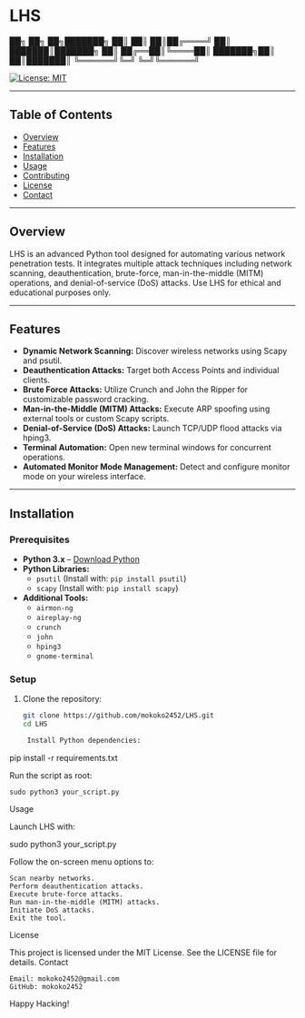 # LHS
██╗     ██╗  ██╗███████╗
██║     ██║  ██║██╔════╝
██║     ███████║███████╗
██║     ██╔══██║╚════██║
███████╗██║  ██║███████║
╚══════╝╚═╝  ╚═╝╚══════╝

[![License: MIT](https://img.shields.io/badge/License-MIT-yellow.svg)](https://opensource.org/licenses/MIT)

---

## Table of Contents
- [Overview](#overview)
- [Features](#features)
- [Installation](#installation)
- [Usage](#usage)
- [Contributing](#contributing)
- [License](#license)
- [Contact](#contact)

---

## Overview
LHS is an advanced Python tool designed for automating various network penetration tests. It integrates multiple attack techniques including network scanning, deauthentication, brute-force, man-in-the-middle (MITM) operations, and denial-of-service (DoS) attacks. Use LHS for ethical and educational purposes only.

---

## Features
- **Dynamic Network Scanning:** Discover wireless networks using Scapy and psutil.
- **Deauthentication Attacks:** Target both Access Points and individual clients.
- **Brute Force Attacks:** Utilize Crunch and John the Ripper for customizable password cracking.
- **Man-in-the-Middle (MITM) Attacks:** Execute ARP spoofing using external tools or custom Scapy scripts.
- **Denial-of-Service (DoS) Attacks:** Launch TCP/UDP flood attacks via hping3.
- **Terminal Automation:** Open new terminal windows for concurrent operations.
- **Automated Monitor Mode Management:** Detect and configure monitor mode on your wireless interface.

---

## Installation

### Prerequisites
- **Python 3.x** – [Download Python](https://www.python.org/downloads/)
- **Python Libraries:**  
  - `psutil` (Install with: `pip install psutil`)
  - `scapy` (Install with: `pip install scapy`)
- **Additional Tools:**  
  - `airmon-ng`  
  - `aireplay-ng`  
  - `crunch`  
  - `john`  
  - `hping3`  
  - `gnome-terminal`

### Setup
1. Clone the repository:
   ```bash
   git clone https://github.com/mokoko2452/LHS.git
   cd LHS

    Install Python dependencies:

pip install -r requirements.txt

Run the script as root:

    sudo python3 your_script.py

Usage

Launch LHS with:

sudo python3 your_script.py

Follow the on-screen menu options to:

    Scan nearby networks.
    Perform deauthentication attacks.
    Execute brute-force attacks.
    Run man-in-the-middle (MITM) attacks.
    Initiate DoS attacks.
    Exit the tool.


License

This project is licensed under the MIT License. See the LICENSE file for details.
Contact

    Email: mokoko2452@gmail.com
    GitHub: mokoko2452

Happy Hacking! 
